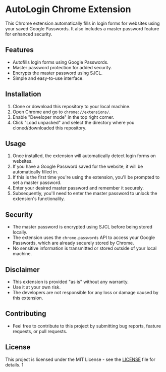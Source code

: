 # AutoLogin Chrome Extension

This Chrome extension automatically fills in login forms for websites using your saved Google Passwords. It also includes a master password feature for enhanced security.

## Features

* Autofills login forms using Google Passwords.
* Master password protection for added security.
* Encrypts the master password using SJCL.
* Simple and easy-to-use interface.

## Installation

1. Clone or download this repository to your local machine.
2. Open Chrome and go to `chrome://extensions/`.
3. Enable "Developer mode" in the top right corner.
4. Click "Load unpacked" and select the directory where you cloned/downloaded this repository.

## Usage

1. Once installed, the extension will automatically detect login forms on websites.
2. If you have a Google Password saved for the website, it will be automatically filled in.
3. If this is the first time you're using the extension, you'll be prompted to set a master password.
4. Enter your desired master password and remember it securely.
5. Subsequently, you'll need to enter the master password to unlock the extension's functionality.

## Security

* The master password is encrypted using SJCL before being stored locally.
* The extension uses the `chrome.passwords` API to access your Google Passwords, which are already securely stored by Chrome.
* No sensitive information is transmitted or stored outside of your local machine.

## Disclaimer

* This extension is provided "as is" without any warranty.
* Use it at your own risk.
* The developers are not responsible for any loss or damage caused by this extension.

## Contributing

* Feel free to contribute to this project by submitting bug reports, feature requests, or pull requests.

## License

This project is licensed under the MIT License - see the [LICENSE](LICENSE) file for details. 1